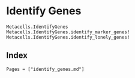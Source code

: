# Identify Genes

```@docs
Metacells.IdentifyGenes
Metacells.IdentifyGenes.identify_marker_genes!
Metacells.IdentifyGenes.identify_lonely_genes!
```

## Index

```@index
Pages = ["identify_genes.md"]
```
